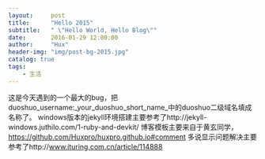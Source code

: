```yaml
---
layout:     post
title:      "Hello 2015"
subtitle:   " \"Hello World, Hello Blog\""
date:       2016-01-29 12:00:00
author:     "Hux"
header-img: "img/post-bg-2015.jpg"
catalog: true
tags:
    - 生活
---
```


这是今天遇到的一个最大的bug，把duoshuo_username:_your_duoshuo_short_name_中的duoshuo二级域名填成名称了。
windows版本的jekyll环境搭建主要参考了http://jekyll-windows.juthilo.com/1-ruby-and-devkit/
博客模板主要来自于黄玄同学，https://github.com/Huxpro/huxpro.github.io#comment
多说显示问题解决主要参考了http://www.ituring.com.cn/article/114888